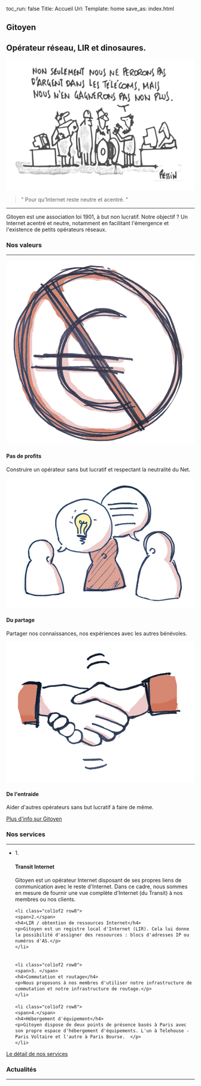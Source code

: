 toc_run: false
Title: Accueil
Url:
Template: home
save_as: index.html

<section class="col1of1 m3t">
  <div class="col1of2">
    <h1>Gitoyen</h1>
    <h2>Opérateur réseau, LIR et dinosaures.</h2>
  </div>

  <img class="col1of2" src="../images/pessin2.png" alt="Pas de profits">

  <blockquote class="quote-valeurs col1of2"><p>" Pour qu'Internet reste neutre et acentré. "</p></blockquote>
  <div class="clearfix"></div>
  <hr id="first-sep">

  <div class="pre1of3 col2of3">
  <p class="presentation m1">
  Gitoyen est une association loi 1901, à but non lucratif. Notre objectif ? Un Internet acentré et neutre, notamment en facilitant l'émergence et l'existence de petits opérateurs réseaux.
  </p>
  </div>

</section>

<section class="col1of1 m1y">
<div class="col1of1">
  <h3><span>Nos valeurs</span></h3>
  <hr>
  </div>

  <div class="col1of3">
    <div class="col1of1 row7 p2">
      <img src="../images/nonprofit.jpg" alt="Pas de profits" class="pre1of6 col2of3">
    </div>
    <h4>Pas de profits</h4>
    <p>Construire un opérateur sans but lucratif et respectant la neutralité du Net.</p>
  </div>

  <div class="col1of3">
    <img src="../images/partager.jpg" alt="Du partage" class="col1of1 row7 p2">
    <h4>Du partage</h4>
    <p>Partager nos connaissances, nos expériences avec les autres bénévoles.</p>
  </div>

  <div class="col1of3">
    <img src="../images/collaborer.jpg" alt="De l'entraide" class="col1of1 row7 p2">
    <h4>De l'entraide</h4>
    <p>Aider d'autres opérateurs sans but lucratif à faire de même.</p>
  </div>

  <a href="gitoyen.html" class="bouton">Plus d'info sur Gitoyen</a>

</section>


<section class="col1of1 m1y">

  <h3><span>Nos services</span></h3>
  <hr>
  <ul class="services">
    <li class="col1of2 row8">
    <span>1.</span>
    <h4>Transit Internet</h4>
    <p>Gitoyen est un opérateur Internet disposant de ses propres liens de communication avec le reste d'Internet. Dans ce cadre, nous sommes en mesure de fournir une vue complète d'Internet (du Transit) à nos membres ou nos clients.</p>
    </li>

    <li class="col1of2 row8">
    <span>2.</span>
    <h4>LIR / obtention de ressources Internet</h4>
    <p>Gitoyen est un registre local d'Internet (LIR). Cela lui donne la possibilité d'assigner des ressources : blocs d'adresses IP ou numéros d'AS.</p>
    </li>


    <li class="col1of2 row8">
    <span>3. </span>
    <h4>Commutation et routage</h4>
    <p>Nous proposons à nos membres d'utiliser notre infrastructure de commutation et notre infrastructure de routage.</p>
    </li>

    <li class="col1of2 row8">
    <span>4.</span>
    <h4>Hébergement d'équipement</h4>
    <p>Gitoyen dispose de deux points de présence basés à Paris avec son propre espace d'hébergement d'équipements. L'un à Telehouse - Paris Voltaire et l'autre à Paris Bourse.  </p>
    </li>
  </ul>
  <a href="services-de-gitoyen.html" class="bouton">Le détail de nos services</a>

</section>

<section class="col1of1 m1y">
  <h3><span>Actualités</span></h3>
  <hr>
</section>
